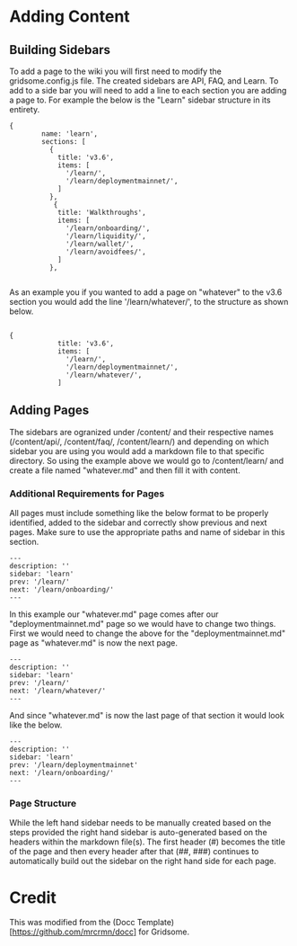 # Adding Content

## Building Sidebars

To add a page to the wiki you will first need to modify the gridsome.config.js file. The created sidebars are API, FAQ, and Learn. To add to a side bar you will need to add a line to each section you are adding a page to. For example the below is the "Learn" sidebar structure in its entirety.

```
{
        name: 'learn',
        sections: [
          {
            title: 'v3.6',
            items: [
              '/learn/',
              '/learn/deploymentmainnet/',
            ]
          },
           {
            title: 'Walkthroughs',
            items: [
              '/learn/onboarding/',
              '/learn/liquidity/',
              '/learn/wallet/',
              '/learn/avoidfees/',
            ]
          },
          
```

As an example you if you wanted to add a page on "whatever" to the v3.6 section you would add the line '/learn/whatever/', to the structure as shown below.

```

{
            title: 'v3.6',
            items: [
              '/learn/',
              '/learn/deploymentmainnet/',
              '/learn/whatever/',
            ]
```

## Adding Pages

The sidebars are ogranized under /content/ and their respective names (/content/api/, /content/faq/, /content/learn/) and depending on which sidebar you are using you would add a markdown file to that specific directory. So using the example above we would go to /content/learn/ and create a file named "whatever.md" and then fill it with content.

### Additional Requirements for Pages

All pages must include something like the below format to be properly identified, added to the sidebar and correctly show previous and next pages. Make sure to use the appropriate paths and name of sidebar in this section.

```
---
description: ''
sidebar: 'learn'
prev: '/learn/'
next: '/learn/onboarding/'
---
```

In this example our "whatever.md" page comes after our "deploymentmainnet.md" page so we would have to change two things. First we would need to change the above for the "deploymentmainnet.md" page as "whatever.md" is now the next page.

```
---
description: ''
sidebar: 'learn'
prev: '/learn/'
next: '/learn/whatever/'
---
```

And since "whatever.md" is now the last page of that section it would look like the below.

```
---
description: ''
sidebar: 'learn'
prev: '/learn/deploymentmainnet'
next: '/learn/onboarding/'
---
```

### Page Structure

While the left hand sidebar needs to be manually created based on the steps provided the right hand sidebar is auto-generated based on the headers within the markdown file(s). The first header (#) becomes the title of the page and then every header after that (##, ###) continues to automatically build out the sidebar on the right hand side for each page.

# Credit

This was modified from the (Docc Template)[https://github.com/mrcrmn/docc] for Gridsome. 
